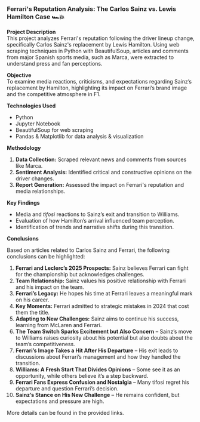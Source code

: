 ### **Ferrari's Reputation Analysis: The Carlos Sainz vs. Lewis Hamilton Case 🏎️💥**  

**Project Description**  
This project analyzes Ferrari's reputation following the driver lineup change, specifically Carlos Sainz's replacement by Lewis Hamilton. Using web scraping techniques in Python with BeautifulSoup, articles and comments from major Spanish sports media, such as Marca, were extracted to understand press and fan perceptions.  

**Objective**  
To examine media reactions, criticisms, and expectations regarding Sainz’s replacement by Hamilton, highlighting its impact on Ferrari’s brand image and the competitive atmosphere in F1.  

**Technologies Used**  
- Python  
- Jupyter Notebook  
- BeautifulSoup for web scraping  
- Pandas & Matplotlib for data analysis & visualization  

**Methodology**  
1. **Data Collection:** Scraped relevant news and comments from sources like Marca.  
2. **Sentiment Analysis:** Identified critical and constructive opinions on the driver changes.  
3. **Report Generation:** Assessed the impact on Ferrari's reputation and media relationships.  

**Key Findings**  
- Media and *tifosi* reactions to Sainz’s exit and transition to Williams.  
- Evaluation of how Hamilton’s arrival influenced team perception.  
- Identification of trends and narrative shifts during this transition.


**Conclusions** 

Based on articles related to Carlos Sainz and Ferrari, the following conclusions can be highlighted:  

1. **Ferrari and Leclerc’s 2025 Prospects:** Sainz believes Ferrari can fight for the championship but acknowledges challenges.  
2. **Team Relationship:** Sainz values his positive relationship with Ferrari and his impact on the team.  
3. **Ferrari’s Legacy:** He hopes his time at Ferrari leaves a meaningful mark on his career.  
4. **Key Moments:** Ferrari admitted to strategic mistakes in 2024 that cost them the title.  
5. **Adapting to New Challenges:** Sainz aims to continue his success, learning from McLaren and Ferrari.  
6. **The Team Switch Sparks Excitement but Also Concern** – Sainz’s move to Williams raises curiosity about his potential but also doubts about the team’s competitiveness.  
7. **Ferrari’s Image Takes a Hit After His Departure** – His exit leads to discussions about Ferrari’s management and how they handled the transition.  
8. **Williams: A Fresh Start That Divides Opinions** – Some see it as an opportunity, while others believe it’s a step backward.  
9. **Ferrari Fans Express Confusion and Nostalgia** – Many tifosi regret his departure and question Ferrari’s decision.  
10. **Sainz’s Stance on His New Challenge** – He remains confident, but expectations and pressure are high.

More details can be found in the provided links.
